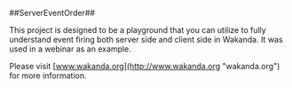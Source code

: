 ##ServerEventOrder##

This project is designed to be a playground that you can utilize to fully understand event firing both server side and client side in Wakanda. It was used in a webinar as an example.

Please visit [www.wakanda.org](http://www.wakanda.org "wakanda.org") for more information.
